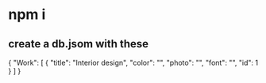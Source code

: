 # npm i 

## create a db.jsom with these  
 
{
  "Work": [ 
    { 
      "title": "Interior design",
      "color": "", 
      "photo": "",
      "font": "",
      "id": 1
       }
  ]
}
